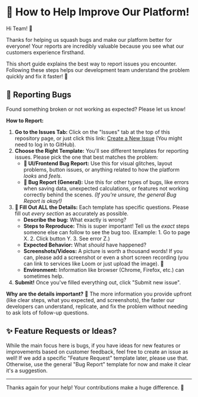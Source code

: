 # 👋 How to Help Improve Our Platform!

Hi Team! 👋

Thanks for helping us squash bugs and make our platform better for everyone! Your reports are incredibly valuable because you see what our customers experience firsthand.

This short guide explains the best way to report issues you encounter. Following these steps helps our development team understand the problem quickly and fix it faster! 🚀

## 🐞 Reporting Bugs

Found something broken or not working as expected? Please let us know!

**How to Report:**

1.  **Go to the Issues Tab:** Click on the "Issues" tab at the top of this repository page, or just click this link: [Create a New Issue](https://github.com/iMusicianOps/desk/issues/new/choose) (You might need to log in to GitHub).
2.  **Choose the Right Template:** You'll see different templates for reporting issues. Please pick the one that best matches the problem:
    * **🎨 UI/Frontend Bug Report:** Use this for visual glitches, layout problems, button issues, or anything related to how the platform *looks* and *feels*.
    * **🐞 Bug Report (General):** Use this for other types of bugs, like errors when saving data, unexpected calculations, or features not working correctly behind the scenes.
    *(If you're unsure, the general Bug Report is okay!)*
3.  **📝 Fill Out ALL the Details:** Each template has specific questions. Please fill out *every section* as accurately as possible.
    * **Describe the bug:** What exactly is wrong?
    * **Steps to Reproduce:** This is super important! Tell us the *exact* steps someone else can follow to see the bug too. (Example: 1. Go to page X. 2. Click button Y. 3. See error Z.)
    * **Expected Behavior:** What *should* have happened?
    * **Screenshots/Videos:** A picture is worth a thousand words! If you can, please add a screenshot or even a short screen recording (you can link to services like Loom or just upload the image). 📸
    * **Environment:** Information like browser (Chrome, Firefox, etc.) can sometimes help.
4.  **Submit!** Once you've filled everything out, click "Submit new issue".

**Why are the details important?** 🤔
The more information you provide upfront (like clear steps, what you expected, and screenshots), the faster our developers can understand, replicate, and fix the problem without needing to ask lots of follow-up questions.

## ✨ Feature Requests or Ideas?

While the main focus here is bugs, if you have ideas for new features or improvements based on customer feedback, feel free to create an issue as well! If we add a specific "Feature Request" template later, please use that. Otherwise, use the general "Bug Report" template for now and make it clear it's a suggestion.

---

Thanks again for your help! Your contributions make a huge difference. 🙏
